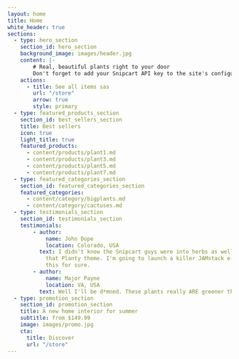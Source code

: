 ```yaml
---
layout: home
title: Home
white_header: true
sections:
  - type: hero_section
    section_id: hero_section
    background_image: images/header.jpg
    content: |-
        # Real, beautiful plants right to your door
        Don't forget to add your Snipcart API key to the site's configuration to enable Cart actions.
    actions:
      - title: See all items sas
        url: "/store"
        arrow: true
        style: primary
  - type: featured_products_section
    section_id: best_sellers_section
    title: Best sellers
    icon: true
    light_title: true
    featured_products:
      - content/products/plant1.md
      - content/products/plant3.md
      - content/products/plant5.md
      - content/products/plant7.md
  - type: featured_categories_section
    section_id: featured_categories_section
    featured_categories:
      - content/category/bigplants.md
      - content/category/cactuses.md
  - type: testimonials_section
    section_id: testimonials_section
    testimonials:
        - author:
            name: John Dope
            location: Colorado, USA
          text: I didn't know the Snipcart guys were into herbs as well! How beautiful is
            that Planty theme. I'm going to launch a killer JAMstack e-commerce store using
            this for sure.
        - author:
            name: Major Payne
            location: VA, USA
          text: Well I'll be d*mned. These plants really ARE greener than any of my recruits.
  - type: promotion_section
    section_id: promotion_section
    title: A new home interior for summer
    subtitle: from $149.99
    image: images/promo.jpg
    cta:
      title: Discover
      url: "/store"
---
```

